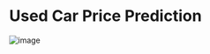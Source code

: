 # Used Car Price Prediction
![image](https://github.com/atharv-patil/usedCarPricePrediction/assets/83455141/4989c042-9e39-4360-bb98-d4e13c1e9bd4)
